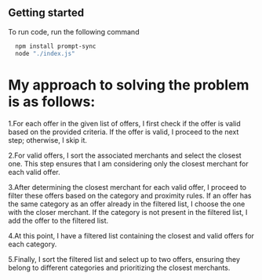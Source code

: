 ## Getting started

To run code, run the following command

```bash
  npm install prompt-sync
  node "./index.js"
```

# My approach to solving the problem is as follows:

1.For each offer in the given list of offers, I first check if the offer is valid based on the provided criteria. If the offer is valid, I proceed to the next step; otherwise, I skip it.

2.For valid offers, I sort the associated merchants and select the closest one. This step ensures that I am considering only the closest merchant for each valid offer.

3.After determining the closest merchant for each valid offer, I proceed to filter these offers based on the category and proximity rules. If an offer has the same category as an offer already in the filtered list, I choose the one with the closer merchant. If the category is not present in the filtered list, I add the offer to the filtered list.

4.At this point, I have a filtered list containing the closest and valid offers for each category.

5.Finally, I sort the filtered list and select up to two offers, ensuring they belong to different categories and prioritizing the closest merchants.
